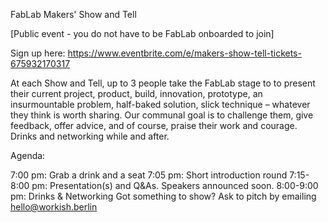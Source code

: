 FabLab Makers' Show and Tell

[Public event - you do not have to be FabLab onboarded to join]

Sign up here: https://www.eventbrite.com/e/makers-show-tell-tickets-675932170317

At each Show and Tell, up to 3 people take the FabLab stage to to present their current project, product, build, innovation, prototype, an insurmountable problem, half-baked solution, slick technique – whatever they think is worth sharing. Our communal goal is to challenge them, give feedback, offer advice, and of course, praise their work and courage. Drinks and networking while and after.

Agenda:

7:00 pm: Grab a drink and a seat
7:05 pm: Short introduction round
7:15-8:00 pm: Presentation(s) and Q&As. Speakers announced soon.
8:00-9:00 pm: Drinks & Networking Got something to show? Ask to pitch by emailing hello@workish.berlin